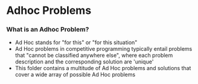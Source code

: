 # Adhoc Problems
### What is an Adhoc Problem?
- Ad Hoc stands for "for this" or "for this situation"
- Ad Hoc problems in competitive programming typically entail problems that "cannot be classified anywhere else", where each problem description and the corresponding solution are 'unique'
- This folder contains a multitude of Ad Hoc problems and solutions that cover a wide array of possible Ad Hoc problems